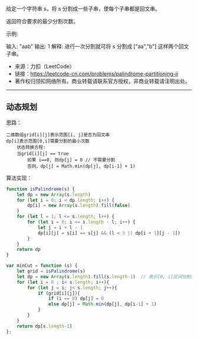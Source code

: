 给定一个字符串 s，将 s 分割成一些子串，使每个子串都是回文串。

返回符合要求的最少分割次数。

示例:

输入: "aab" 输出: 1 解释: 进行一次分割就可将 s 分割成 ["aa","b"] 这样两个回文子串。

- 来源：力扣（LeetCode）
- 链接：<https://leetcode-cn.com/problems/palindrome-partitioning-ii>
- 著作权归领扣网络所有。商业转载请联系官方授权，非商业转载请注明出处。

---

## 动态规划

思路：

```template
二维数组grid[i][j]表示范围[i, j]是否为回文串
dp[i]表示范围[0,i]需要分割的最小次数
    状态转换方程:
    当grid[i][j] == true
        如果 i==0, 则dp[j] = 0 // 不需要分割
        否则，dp[j] = Math.min(dp[j], dp[i-1] + 1)
```

算法实现：

```javascript
function isPalindrome(s) {
    let dp = new Array(s.length)
    for (let i = 0; i < dp.length; i++) {
        dp[i] = new Array(s.length).fill(false)
    }
    for (let l = 1; l <= s.length; l++) {
        for (let i = 0; i <= s.length - l; i++) {
            let j = i + l - 1
            dp[i][j] = s[i] == s[j] && (l < 3 || dp[i + 1][j - 1])
        }
    }
    return dp
}

var minCut = function (s) {
    let grid = isPalindrome(s)
    let dp = new Array(s.length).fill(s.length-1)  // 表示[0, i]区间分割成回文子串的最小次数
    for (let i = 0 ; i< s.length; i++){
        for (let j = i; j< s.length; j++){
            if (grid[i][j]){
                if (i == 0) dp[j] = 0
                else dp[j] = Math.min(dp[j], dp[i-1] + 1)
            }
        }
    }
    return dp[s.length-1]
};
```
